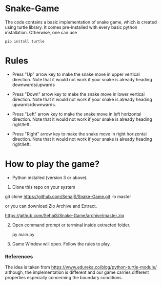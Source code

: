 # Snake-Game
The code contains a basic implementation of snake game, which is created using turtle library. It comes pre-installed with every basic python installation. Otherwise, one can use

    pip install turtle

# Rules

- Press "Up" arrow key to make the snake move in upper vertical direction. Note that it would not work if your snake is already heading downwards/upwards

- Press "Down" arrow key to make the snake move in lower vertical direction. Note that it would not work if your snake is already heading upwards/downwards.

- Press "Left" arrow key to make the snake move in left horizontal direction. Note that it would not work if your snake is already heading right/left.

- Press "Right" arrow key to make the snake move in right horizontal direction. Note that it would not work if your snake is already heading right/left.

# How to play the game?

- Python installed (version 3 or above).

1. Clone this repo on your system

git clone https://github.com/SehajS/Snake-Game.git -b master

or you can download Zip Archive and Extract.

https://github.com/SehajS/Snake-Game/archive/master.zip

2. Open command prompt or terminal inside extracted folder.

   py main.py

3. Game Window will open. Follow the rules to play.


### References
The idea is taken from https://www.edureka.co/blog/python-turtle-module/ although, the implementation is different and our game carries different properties especially concerning the boundary conditions. 